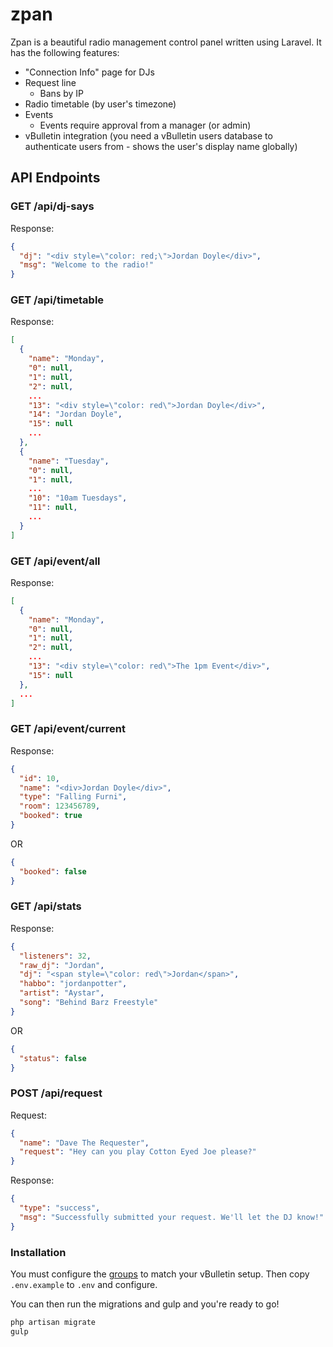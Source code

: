 # zpan

Zpan is a beautiful radio management control panel written using Laravel. It has the following features:

- "Connection Info" page for DJs
- Request line
  - Bans by IP
- Radio timetable (by user's timezone)
- Events
  - Events require approval from a manager (or admin)
- vBulletin integration (you need a vBulletin users database to authenticate users from - shows the user's display name globally)

## API Endpoints

### GET /api/dj-says

Response:

```json
{
  "dj": "<div style=\"color: red;\">Jordan Doyle</div>",
  "msg": "Welcome to the radio!"
}
```

### GET /api/timetable

Response:

```json
[
  {
    "name": "Monday",
    "0": null,
    "1": null,
    "2": null,
    ...
    "13": "<div style=\"color: red\">Jordan Doyle</div>",
    "14": "Jordan Doyle",
    "15": null
    ...
  },
  {
    "name": "Tuesday",
    "0": null,
    "1": null,
    ...
    "10": "10am Tuesdays",
    "11": null,
    ...
  }
]
```

### GET /api/event/all

Response:

```json
[
  {
    "name": "Monday",
    "0": null,
    "1": null,
    "2": null,
    ...
    "13": "<div style=\"color: red\">The 1pm Event</div>",
    "15": null
  },
  ...
]
```

### GET /api/event/current

Response:

```json
{
  "id": 10,
  "name": "<div>Jordan Doyle</div>",
  "type": "Falling Furni",
  "room": 123456789,
  "booked": true
}
```

OR

```json
{
  "booked": false
}
```



### GET /api/stats

Response:

```json
{
  "listeners": 32,
  "raw_dj": "Jordan",
  "dj": "<span style=\"color: red\">Jordan</span>",
  "habbo": "jordanpotter",
  "artist": "Aystar",
  "song": "Behind Barz Freestyle"
}
```

OR

```json
{
  "status": false
}
```



### POST /api/request

Request:

```json
{
  "name": "Dave The Requester",
  "request": "Hey can you play Cotton Eyed Joe please?"
}
```

Response:

```json
{
  "type": "success",
  "msg": "Successfully submitted your request. We'll let the DJ know!"
}
```

### Installation

You must configure the [groups](https://github.com/w4/zpan/blob/master/app/Models/Group.php) to match your vBulletin setup. Then copy `.env.example` to `.env` and configure.

You can then run the migrations and gulp and you're ready to go!

```bash
php artisan migrate
gulp
```

